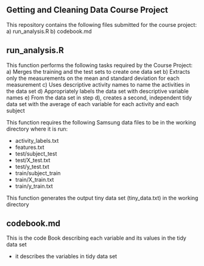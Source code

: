 ## Getting and Cleaning Data Course Project
This repository contains the following files submitted for the course project:
a) run_analysis.R
b) codebook.md

## run_analysis.R
This function performs the following tasks required by the Course Project:
a) Merges the training and the test sets to create one data set
b) Extracts only the measurements on the mean and standard deviation for each measurement 
c) Uses descriptive activity names to name the activities in the data set
d) Appropriately labels the data set with descriptive variable names 
e) From the data set in step d), creates a second, independent tidy data set with the average
   of each variable for each activity and each subject

This function requires the following Samsung data files to be in the working directory where it is run:
- activity_labels.txt
- features.txt
- test/subject_test
- test/X_test.txt
- test/y_test.txt
- train/subject_train
- train/X_train.txt
- train/y_train.txt

This function generates the output tiny data set (tiny_data.txt) in the working directory

## codebook.md
This is the code Book describing each variable and its values in the tidy data set





- it describes the variables in tidy data set 